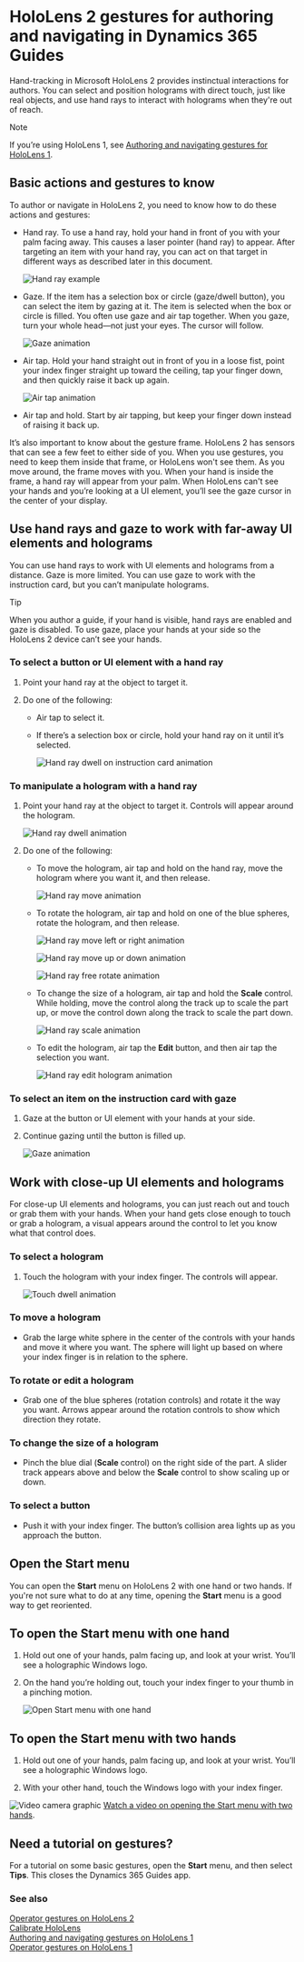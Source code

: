 

# HoloLens 2 gestures for authoring and navigating in Dynamics 365 Guides 

Hand-tracking in Microsoft HoloLens 2 provides instinctual interactions for authors. You can select and position holograms with direct 
touch, just like real objects, and use hand rays to interact with holograms when they're out of reach. 

>[!NOTE]
>If you’re using HoloLens 1, see [Authoring and navigating gestures for HoloLens 1](authoring-gestures.md).

## Basic actions and gestures to know

To author or navigate in HoloLens 2, you need to know how to do these actions and gestures:

- Hand ray. To use a hand ray, hold your hand in front of you with your palm facing away. This causes a laser pointer (hand ray) to appear. After targeting an item with your hand ray, you can act on that target in different ways as described later in this document.

    ![Hand ray example](media/hand-ray-example.png "Hand ray example") 

- Gaze. If the item has a selection box or circle (gaze/dwell button), you can select the item by gazing at it. The item is selected when the box or circle is filled. You often use gaze and air tap together. When you gaze, turn your whole head—not just your eyes. The cursor will follow.
 
    ![Gaze animation](media/gaze-animation.gif "Gaze animation") 

- Air tap. Hold your hand straight out in front of you in a loose fist, point your index finger straight up toward the ceiling, tap your finger down, and then quickly raise it back up again.
 
    ![Air tap animation](media/air-tap-animation.gif "Air tap animation")

- Air tap and hold. Start by air tapping, but keep your finger down instead of raising it back up.

It’s also important to know about the gesture frame. HoloLens 2 has sensors that can see a few feet to either side of you. When you use gestures, you need to keep them inside that frame, or HoloLens won't see them. As you move around, the frame moves with you. When your hand is inside the frame, a hand ray will appear from your palm. When HoloLens can't see your hands and you’re looking at a UI element, you’ll see the gaze cursor in the center of your display.

## Use hand rays and gaze to work with far-away UI elements and holograms

You can use hand rays to work with UI elements and holograms from a distance. Gaze is more limited. You can use gaze to work with the instruction card, but you can’t manipulate holograms.

>[!TIP]
>When you author a guide, if your hand is visible, hand rays are enabled and gaze is disabled. To use gaze, place your hands at your side so the HoloLens 2 device can’t see your hands.

### To select a button or UI element with a hand ray

1.	Point your hand ray at the object to target it. 

2.	Do one of the following:

    - Air tap to select it.
    
    - If there’s a selection box or circle, hold your hand ray on it until it’s selected.
 
      ![Hand ray dwell on instruction card animation](media/hand-ray-dwell-instruction-card-animation.gif "Hand ray dwell on instruction card animation")

### To manipulate a hologram with a hand ray

1.	Point your hand ray at the object to target it. Controls will appear around the hologram.

    ![Hand ray dwell animation](media/hand-ray-dwell-animation.gif "Hand ray dwell animation")
    
2.	Do one of the following:

    - To move the hologram, air tap and hold on the hand ray, move the hologram where you want it, and then release.
    
        ![Hand ray move animation](media/hand-ray-move-animation.gif "Hand ray move animation")
       
    - To rotate the hologram, air tap and hold on one of the blue spheres, rotate the hologram, and then release.
    
         ![Hand ray move left or right animation](media/hand-ray-move-left-right-animation.gif "Hand ray move left or right animation")
         
         ![Hand ray move up or down animation](media/hand-ray-move-up-down-animation.gif "Hand ray move up or down animation")
         
         ![Hand ray free rotate animation](media/hand-ray-free-rotate-animation.gif "Hand ray free rotate animation")
      
    - To change the size of a hologram, air tap and hold the **Scale** control. While holding, move the control along the track up to scale the part up, or move the control down along the track to scale the part down.
    
         ![Hand ray scale animation](media/hand-ray-scale-animation.gif "Hand ray scale animation")
      
    - To edit the hologram, air tap the **Edit** button, and then air tap the selection you want.
    
         ![Hand ray edit hologram animation](media/hand-ray-edit-hologram-animation.gif "Hand ray edit hologram animation") 
      
### To select an item on the instruction card with gaze

1.	Gaze at the button or UI element with your hands at your side.

2.	Continue gazing until the button is filled up.
 
    ![Gaze animation](media/gaze-animation.gif "Gaze animation")
   
## Work with close-up UI elements and holograms

For close-up UI elements and holograms, you can just reach out and touch or grab them with your hands. When your hand gets close enough to touch or grab a hologram, a visual appears around the control to let you know what that control does.

### To select a hologram
1.	Touch the hologram with your index finger. The controls will appear.

    ![Touch dwell animation](media/touch-dwell-animation.gif "Touch dwell animation")

### To move a hologram

- Grab the large white sphere in the center of the controls with your hands and move it where you want. The sphere will light up based on where your index finger is in relation to the sphere.

### To rotate or edit a hologram

- Grab one of the blue spheres (rotation controls) and rotate it the way you want. Arrows appear around the rotation controls to show which direction they rotate.

### To change the size of a hologram

- Pinch the blue dial (**Scale** control) on the right side of the part. A slider track appears above and below the **Scale** control to show scaling up or down.

### To select a button

- Push it with your index finger. The button’s collision area lights up as you approach the button.

## Open the Start menu

You can open the **Start** menu on HoloLens 2 with one hand or two hands. If you're not sure what to do at any time, opening the **Start** menu is a good way to get reoriented.

## To open the Start menu with one hand

1.	Hold out one of your hands, palm facing up, and look at your wrist. You’ll see a holographic Windows logo.

2.	On the hand you’re holding out, touch your index finger to your thumb in a pinching motion.
 
    ![Open Start menu with one hand](media/open-start-menu-one-hand.png "Open Start menu with one hand")

## To open the Start menu with two hands

1.	Hold out one of your hands, palm facing up, and look at your wrist. You’ll see a holographic Windows logo.

2.	With your other hand, touch the Windows logo with your index finger.

   ![Video camera graphic](media/video-camera.PNG) [Watch a video on opening the Start menu with two hands](https://www.microsoft.com/en-us/videoplayer/embed/RE3Wxng).

## Need a tutorial on gestures?
For a tutorial on some basic gestures, open the **Start** menu, and then select **Tips**. This closes the Dynamics 365 Guides app.

### See also

[Operator gestures on HoloLens 2]()<br>
[Calibrate HoloLens]()<br>
[Authoring and navigating gestures on HoloLens 1](authoring-gestures.md)<br>
[Operator gestures on HoloLens 1]()
